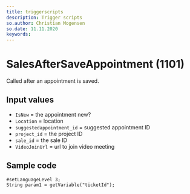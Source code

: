 ```yaml
---
title: triggerscripts
description: Trigger scripts
so.author: Christian Mogensen
so.date: 11.11.2020
keywords:
---
```


# SalesAfterSaveAppointment (1101)

Called after an appointment is saved.

## Input values

* `IsNew` = the appointment new?
* `Location` = location
* `suggestedappointment_id` = suggested appointment ID
* `project_id` = the project ID
* `sale_id` = the sale ID
* `VideoJoinUrl` = url to join video meeting

## Sample code

```crmscript
#setLanguageLevel 3;
String param1 = getVariable("ticketId");
```
